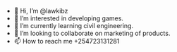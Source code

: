 - 👋 Hi, I’m @lawkibz
- 👀 I’m interested in developing games.
- 🌱 I’m currently learning civil engineering.
- 💞️ I’m looking to collaborate on marketing of products.
- 📫 How to reach me +254723131281

<!---
lawkibz/lawkibz is a ✨ special ✨ repository because its `README.md` (this file) appears on your GitHub profile.
You can click the Preview link to take a look at your changes.
--->
